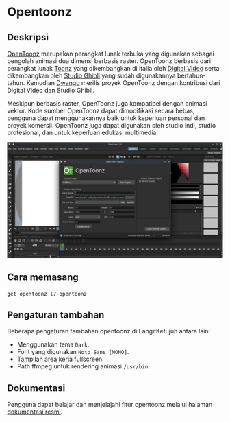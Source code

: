 # Opentoonz

## Deskripsi

[OpenToonz] merupakan perangkat lunak terbuka yang digunakan sebagai pengolah animasi dua dimensi berbasis raster. OpenToonz berbasis dari perangkat lunak [Toonz] yang dikembangkan di italia oleh [Digital Video] serta dikembangkan oleh [Studio Ghibli] yang sudah digunakannya bertahun-tahun. Kemudian [Dwango] merilis proyek OpenToonz dengan kontribusi dari Digital Video dan Studio Ghibli.

Meskipun berbasis raster, OpenToonz juga kompatibel dengan animasi vektor. Kode sumber OpenToonz dapat dimodifikasi secara bebas, pengguna dapat menggunakannya baik untuk keperluan personal dan proyek komersil. OpenToonz juga dapat digunakan oleh studio indi, studio profesional, dan untuk keperluan edukasi multimedia.

![OpenToonz LangitKetujuh OS](../../media/image/opentoonz-langitketujuh-id.webp)

## Cara memasang

```
get opentoonz l7-opentoonz
```

## Pengaturan tambahan

Beberapa pengaturan tambahan opentoonz di LangitKetujuh antara lain:
- Menggunakan tema `Dark`.
- Font yang digunakan `Noto Sans [MONO]`.
- Tampilan area kerja fullscreen.
- Path ffmpeg untuk rendering animasi `/usr/bin`.

## Dokumentasi

Pengguna dapat belajar dan menjelajahi fitur opentoonz melalui halaman [dokumentasi resmi].

[OpenToonz]:https://opentoonz.github.io/e/
[Toonz]:http://www.toonz.com/
[Studio Ghibli]:https://www.ghibli.jp/
[Digital Video]:https://www.digitalvideo.biz
[Dwango]:http://dwango.co.jp/english/
[dokumentasi resmi]:https://opentoonz.readthedocs.io/en/latest

